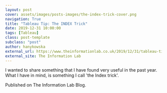 ```yaml
---
layout: post
cover: assets/images/posts-images/the-index-trick-cover.png
navigation: True
title: "Tableau Tip: The INDEX Trick"
date: 2019-12-31 10:00:00
tags: [Tableau]
class: post-template
subclass: "post"
author: hanykowska
external_url: https://www.theinformationlab.co.uk/2019/12/31/tableau-tip-the-index-trick/
external_site: The Information Lab
---
```


I wanted to share something that I have found very useful in the past year. What I have in mind, is something I call 'the Index trick'.

Published on The Information Lab Blog.
